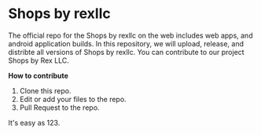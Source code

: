 # Shops by rexllc

The official repo for the Shops by rexllc on the web includes web apps, and android application builds. In this repository, we will upload, release, and distribte all versions of Shops by rexllc. You can contribute to our project Shops by Rex LLC.

**How to contribute**
1. Clone this repo.
2. Edit or add your files to the repo.
3. Pull Request to the repo.

It's easy as 123.
